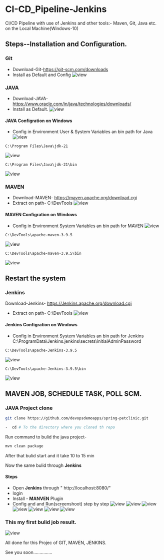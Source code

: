 # CI-CD_Pipeline-Jenkins

CI/CD Pipeline with use of Jenkins and other tools:- Maven, Git, Java etc. on the Local Machine(Windows-10)
## Steps--Installation and Configuration.

### Git
- Download-Git-https://git-scm.com/downloads
- Install as Default and Config
![view](./img/ci%20(1).png)
### JAVA
- Download-JAVA- https://www.oracle.com/in/java/technologies/downloads/
- Install as Default.
![view](./img/ci%20(2).png)
#### JAVA Configration on Windows
- Config in Environment User & System Variables an bin path for Java
![view](./img/ci%20(3).png)
```
C:\Program Files\Java\jdk-21
```
![view](./img/ci%20(4).png)
```
C:\Program Files\Java\jdk-21\bin
```
![view](./img/ci%20(5).png)

### MAVEN
- Download-MAVEN- https://maven.apache.org/download.cgi
- Extract on path- C:\DevTools
![view](./img/m%20(1).png)

#### MAVEN Configration on Windows
- Config in Environment System Variables an bin path for MAVEN
![view](./img/m%20(2).png)
```
C:\DevTools\apache-maven-3.9.5
```
![view](./img/m%20(3).png)
```
C:\DevTools\apache-maven-3.9.5\bin
```
![view](./img/m%20(4).png)

## Restart the system ##

### Jenkins
Download-Jenkins- https://Jenkins.apache.org/download.cgi
- Extract on path- C:\DevTools
![view](./img/j.png)

#### Jenkins Configration on Windows
- Config in Environment System Variables an bin path for Jenkins
C:\ProgramData\Jenkins\.jenkins\secrets\initialAdminPassword
```
C:\DevTools\apache-Jenkins-3.9.5
```
![view](./img/m%20(3).png)
```
C:\DevTools\apache-Jenkins-3.9.5\bin
```
![view](./img/m%20(4).png)




## MAVEN JOB, SCHEDULE TASK, POLL SCM.

### JAVA Project clone

```bash
git clone https://github.com/devopsdemoapps/spring-petclinic.git
```
```bash
-  cd # To the directory where you cloned th repo
```
Run command to bulid the java project-

```bash
mvn clean package
```
After that bulid start and it take 10 to 15 min

Now the same bulid through <b>Jenkins</b>

#### Steps

- Open <b>Jenkins</b> through " http://localhost:8080/" 
- login
- Install - <b>MANVEN</b> Plugin
- Config and and Run(screenshoot) step by step
![view](./img/mj%20(1).png)
![view](./img/mj%20(2).png)
![view](./img/mj%20(3).png)
![view](./img/mj%20(4).png)
![view](./img/mj%20(5).png)
![view](./img/mj%20(6).png)
![view](./img/mj%20(7).png)

### This my first bulid job result.

![view](./img/mj%20(8).png)
 
All done for this Projec of GIT, MAVEN, JENKINS.

See you soon...............